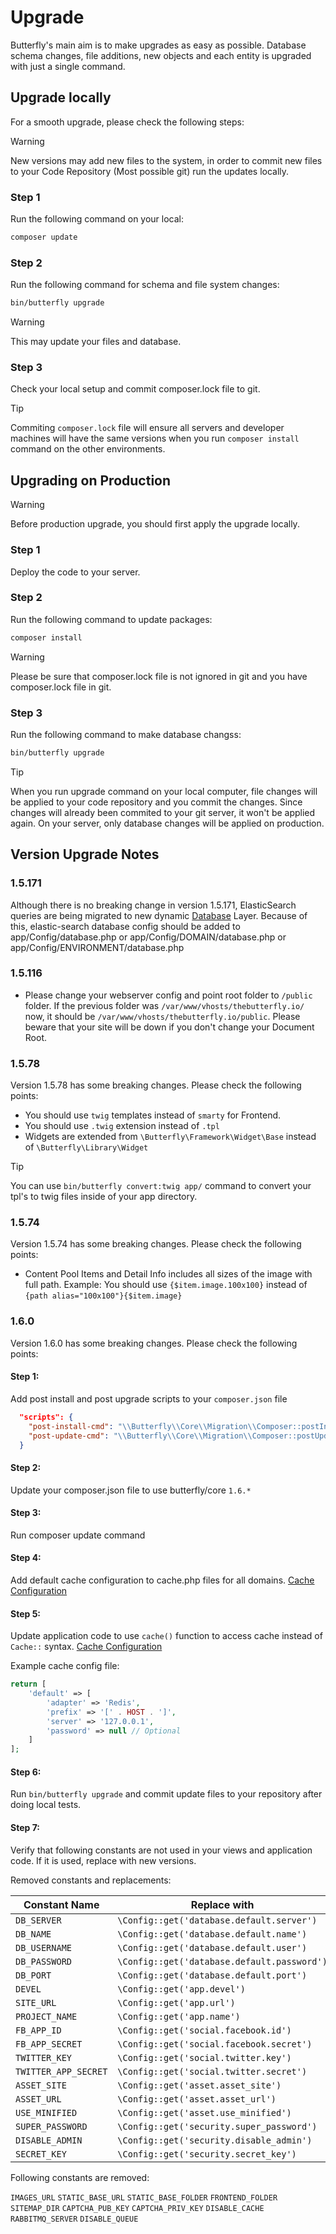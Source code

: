 
# Upgrade

Butterfly's main aim is to make upgrades as easy as possible. Database schema changes, file additions, new objects and 
each entity is upgraded with just a single command.

## Upgrade locally

For a smooth upgrade, please check the following steps:

>[!WARNING]
> New versions may add new files to the system, in order to commit new files to your Code Repository (Most possible git) 
run the updates locally.

### Step 1

Run the following command on your local:

```bash
composer update
``` 

### Step 2

Run the following command for schema and file system changes:

```bash
bin/butterfly upgrade
``` 

>[!WARNING]
> This may update your files and database.

### Step 3

Check your local setup and commit composer.lock file to git.

>[!TIP]
> Commiting `composer.lock` file will ensure all servers and developer machines will have the same versions when you run `composer install` command 
> on the other environments.

## Upgrading on Production

>[!WARNING]
> Before production upgrade, you should first apply the upgrade locally.

### Step 1

Deploy the code to your server.

### Step 2

Run the following command to update packages:

```bash
composer install
```

>[!WARNING]
> Please be sure that composer.lock file is not ignored in git and you have composer.lock file in git.

### Step 3

Run the following command to make database changss:

```bash
bin/butterfly upgrade
```

>[!TIP]
> When you run upgrade command on your local computer, file changes will be applied to your code repository and you commit the 
> changes. Since changes will already been commited to your git server, it won't be applied again. On your server, only database changes
> will be applied on production.

## Version Upgrade Notes

### 1.5.171

Although there is no breaking change in version 1.5.171, ElasticSearch queries are being migrated to new dynamic
[Database](https://thebutterfly.io/docs/#/database?id=elastic-search) Layer. Because of this, elastic-search database
config should be added to app/Config/database.php or app/Config/DOMAIN/database.php or app/Config/ENVIRONMENT/database.php

### 1.5.116

- Please change your webserver config and point root folder to `/public` folder. If the previous folder was `/var/www/vhosts/thebutterfly.io/` 
now, it should be `/var/www/vhosts/thebutterfly.io/public`. Please beware that your site will be down if you don't change your Document Root. 

### 1.5.78

Version 1.5.78 has some breaking changes. Please check the following points:
- You should use `twig` templates instead of `smarty` for Frontend.
- You should use `.twig` extension instead of `.tpl`
- Widgets are extended from `\Butterfly\Framework\Widget\Base` instead of `\Butterfly\Library\Widget`


>[!TIP]
> You can use `bin/butterfly convert:twig app/` command to convert your tpl's to twig files inside of your app directory.

### 1.5.74

Version 1.5.74 has some breaking changes. Please check the following points:
- Content Pool Items and Detail Info includes all sizes of the image with full path.
Example: You should use `{$item.image.100x100}` instead of `{path alias="100x100"}{$item.image}`

### 1.6.0

Version 1.6.0 has some breaking changes. Please check the following points:

#### Step 1:

Add post install and post upgrade scripts to your `composer.json` file

```json
  "scripts": {
    "post-install-cmd": "\\Butterfly\\Core\\Migration\\Composer::postInstall",
    "post-update-cmd": "\\Butterfly\\Core\\Migration\\Composer::postUpdate"
  }
```

#### Step 2:

Update your composer.json file to use butterfly/core `1.6.*`

#### Step 3:

Run composer update command

#### Step 4:

Add default cache configuration to cache.php files for all domains. [Cache Configuration](https://thebutterfly.io/docs/#/cache?id=configuration)

#### Step 5:

Update application code to use `cache()` function to access cache instead of `Cache::` syntax. [Cache Configuration](https://thebutterfly.io/docs/#/cache?id=configuration)

Example cache config file:

```php
return [
    'default' => [
        'adapter' => 'Redis',
        'prefix' => '[' . HOST . ']',
        'server' => '127.0.0.1',
        'password' => null // Optional
    ]
];
```

#### Step 6:

Run `bin/butterfly upgrade` and commit update files to your repository after doing local tests.

#### Step 7:

Verify that following constants are not used in your views and application code. If it is used, 
replace with new versions.

Removed constants and replacements:

Constant Name | Replace with
--- | ---
`DB_SERVER` | `\Config::get('database.default.server')`
`DB_NAME` | `\Config::get('database.default.name')`
`DB_USERNAME` | `\Config::get('database.default.user')`
`DB_PASSWORD` | `\Config::get('database.default.password')`
`DB_PORT` | `\Config::get('database.default.port')`
`DEVEL` | `\Config::get('app.devel')`
`SITE_URL` | `\Config::get('app.url')`
`PROJECT_NAME` | `\Config::get('app.name')`
`FB_APP_ID` | `\Config::get('social.facebook.id')`
`FB_APP_SECRET` | `\Config::get('social.facebook.secret')`
`TWITTER_KEY` | `\Config::get('social.twitter.key')`
`TWITTER_APP_SECRET` | `\Config::get('social.twitter.secret')`
`ASSET_SITE` | `\Config::get('asset.asset_site')`
`ASSET_URL` | `\Config::get('asset.asset_url')`
`USE_MINIFIED` | `\Config::get('asset.use_minified')`
`SUPER_PASSWORD` | `\Config::get('security.super_password')`
`DISABLE_ADMIN` | `\Config::get('security.disable_admin')`
`SECRET_KEY` | `\Config::get('security.secret_key')`

Following constants are removed:

`IMAGES_URL`
`STATIC_BASE_URL`
`STATIC_BASE_FOLDER`
`FRONTEND_FOLDER`
`SITEMAP_DIR`
`CAPTCHA_PUB_KEY`
`CAPTCHA_PRIV_KEY`
`DISABLE_CACHE`
`RABBITMQ_SERVER`
`DISABLE_QUEUE`
